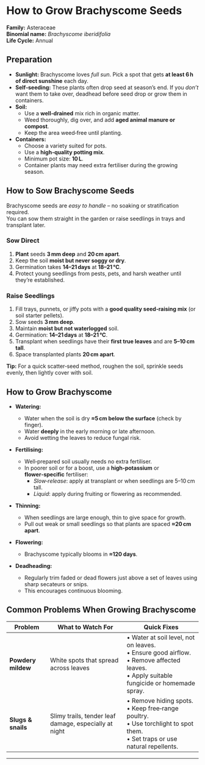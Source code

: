 # How to Grow Brachyscome Seeds  

**Family:** Asteraceae  
**Binomial name:** _Brachyscome iberidifolia_  
**Life Cycle:** Annual  

## Preparation  

- **Sunlight:** Brachyscome loves *full sun*. Pick a spot that gets **at least 6 h of direct sunshine** each day.  
- **Self‑seeding:** These plants often drop seed at season’s end. If you *don’t* want them to take over, deadhead before seed drop or grow them in containers.  
- **Soil:**  
  - Use a **well‑drained** mix rich in organic matter.  
  - Weed thoroughly, dig over, and add **aged animal manure or compost**.  
  - Keep the area weed‑free until planting.  
- **Containers:**  
  - Choose a variety suited for pots.  
  - Use a **high‑quality potting mix**.  
  - Minimum pot size: **10 L**.  
  - Container plants may need extra fertiliser during the growing season.  

## How to Sow Brachyscome Seeds  

Brachyscome seeds are *easy to handle* – no soaking or stratification required.  
You can sow them straight in the garden or raise seedlings in trays and transplant later.

### Sow Direct  

1. **Plant** seeds **3 mm deep** and **20 cm apart**.  
2. Keep the soil **moist but never soggy or dry**.  
3. Germination takes **14–21 days** at **18–21 °C**.  
4. Protect young seedlings from pests, pets, and harsh weather until they’re established.  

### Raise Seedlings  

1. Fill trays, punnets, or jiffy pots with a **good quality seed‑raising mix** (or soil starter pellets).  
2. Sow seeds **3 mm deep**.  
3. Maintain **moist but not waterlogged** soil.  
4. Germination: **14–21 days** at **18–21 °C**.  
5. Transplant when seedlings have their **first true leaves** and are **5–10 cm tall**.  
6. Space transplanted plants **20 cm apart**.  

**Tip:** For a quick scatter‑seed method, roughen the soil, sprinkle seeds evenly, then lightly cover with soil.

## How to Grow Brachyscome  

- **Watering:**  
  - Water when the soil is dry **≈5 cm below the surface** (check by finger).  
  - Water **deeply** in the early morning or late afternoon.  
  - Avoid wetting the leaves to reduce fungal risk.  

- **Fertilising:**  
  - Well‑prepared soil usually needs no extra fertiliser.  
  - In poorer soil or for a boost, use a **high‑potassium** or **flower‑specific** fertiliser:  
    - *Slow‑release*: apply at transplant or when seedlings are 5–10 cm tall.  
    - *Liquid*: apply during fruiting or flowering as recommended.  

- **Thinning:**  
  - When seedlings are large enough, thin to give space for growth.  
  - Pull out weak or small seedlings so that plants are spaced **≈20 cm apart**.  

- **Flowering:**  
  - Brachyscome typically blooms in **≈120 days**.  

- **Deadheading:**  
  - Regularly trim faded or dead flowers just above a set of leaves using sharp secateurs or snips.  
  - This encourages continuous blooming.

## Common Problems When Growing Brachyscome  

| Problem | What to Watch For | Quick Fixes |
|---------|-------------------|-------------|
| **Powdery mildew** | White spots that spread across leaves | • Water at soil level, not on leaves.<br>• Ensure good airflow.<br>• Remove affected leaves.<br>• Apply suitable fungicide or homemade spray. |
| **Slugs & snails** | Slimy trails, tender leaf damage, especially at night | • Remove hiding spots.<br>• Keep free‑range poultry.<br>• Use torchlight to spot them.<br>• Set traps or use natural repellents. |

---